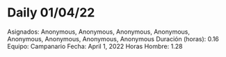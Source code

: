 # Daily 01/04/22

Asignados: Anonymous, Anonymous, Anonymous, Anonymous, Anonymous, Anonymous, Anonymous, Anonymous
Duración (horas): 0.16
Equipo: Campanario
Fecha: April 1, 2022
Horas Hombre: 1.28